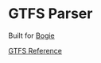 # GTFS Parser
Built for [Bogie](../../README.md)

[GTFS Reference](https://gtfs.org/documentation/schedule/reference/)